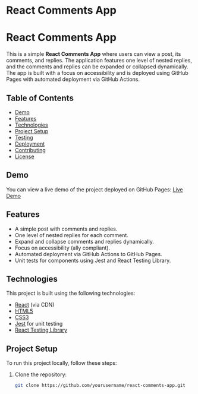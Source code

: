 ﻿# React Comments App
# React Comments App

This is a simple **React Comments App** where users can view a post, its comments, and replies. The application features one level of nested replies, and the comments and replies can be expanded or collapsed dynamically. The app is built with a focus on accessibility and is deployed using GitHub Pages with automated deployment via GitHub Actions.

## Table of Contents

- [Demo](#demo)
- [Features](#features)
- [Technologies](#technologies)
- [Project Setup](#project-setup)
- [Testing](#testing)
- [Deployment](#deployment)
- [Contributing](#contributing)
- [License](#license)

## Demo

You can view a live demo of the project deployed on GitHub Pages:
[Live Demo](https://yourusername.github.io/react-comments-app)

## Features

- A simple post with comments and replies.
- One level of nested replies for each comment.
- Expand and collapse comments and replies dynamically.
- Focus on accessibility (ally compliant).
- Automated deployment via GitHub Actions to GitHub Pages.
- Unit tests for components using Jest and React Testing Library.

## Technologies

This project is built using the following technologies:

- [React](https://reactjs.org/) (via CDN)
- [HTML5](https://developer.mozilla.org/en-US/docs/Web/HTML)
- [CSS3](https://developer.mozilla.org/en-US/docs/Web/CSS)
- [Jest](https://jestjs.io/) for unit testing
- [React Testing Library](https://testing-library.com/docs/react-testing-library/intro)

## Project Setup

To run this project locally, follow these steps:

1. Clone the repository:
   ```bash
   git clone https://github.com/yourusername/react-comments-app.git
